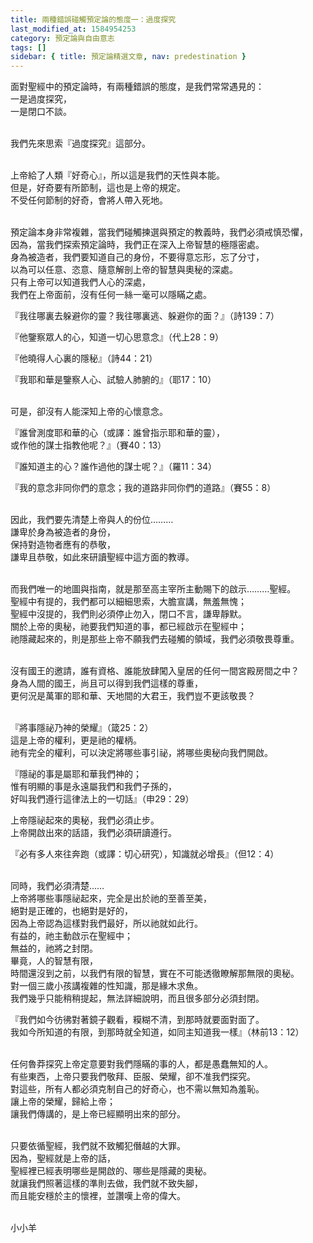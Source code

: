 ```yaml
---
title: 兩種錯誤碰觸預定論的態度一：過度探究
last_modified_at: 1584954253
category: 預定論與自由意志
tags: []
sidebar: { title: 預定論精選文章, nav: predestination }
---
```


<p>面對聖經中的預定論時，有兩種錯誤的態度，是我們常常遇見的：<br/>
一是過度探究，<br/>
一是閉口不談。</p>
<p><br/>
我們先來思索『過度探究』這部分。</p>
<p><br/>
上帝給了人類『好奇心』，所以這是我們的天性與本能。<br/>
但是，好奇要有所節制，這也是上帝的規定。<br/>
不受任何節制的好奇，會將人帶入死地。</p>
<p><br/>
預定論本身非常複雜，當我們碰觸揀選與預定的教義時，我們必須戒慎恐懼，<br/>
因為，當我們探索預定論時，我們正在深入上帝智慧的極隱密處。<br/>
身為被造者，我們要知道自己的身份，不要得意忘形，忘了分寸，<br/>
以為可以任意、恣意、隨意解剖上帝的智慧與奧秘的深處。<br/>
只有上帝可以知道我們人心的深處，<br/>
我們在上帝面前，沒有任何一絲一毫可以隱瞞之處。</p>
<p>『我往哪裏去躲避你的靈？我往哪裏逃、躲避你的面？』（詩139：7）</p>
<p>『他鑒察眾人的心，知道一切心思意念』（代上28：9）</p>
<p>『他曉得人心裏的隱秘』（詩44：21）</p>
<p>『我耶和華是鑒察人心、試驗人肺腑的』（耶17：10）</p>
<p><br/>
可是，卻沒有人能深知上帝的心懷意念。</p>
<p>『誰曾測度耶和華的心（或譯：誰曾指示耶和華的靈），<br/>
或作他的謀士指教他呢？』（賽40：13）</p>
<p>『誰知道主的心？誰作過他的謀士呢？』（羅11：34）</p>
<p>『我的意念非同你們的意念；我的道路非同你們的道路』（賽55：8）</p>
<p><br/>
因此，我們要先清楚上帝與人的份位………<br/>
謙卑於身為被造者的身份，<br/>
保持對造物者應有的恭敬，<br/>
謙卑且恭敬，如此來研讀聖經中這方面的教導。</p>
<p><br/>
而我們唯一的地圖與指南，就是那至高主宰所主動賜下的啟示………聖經。<br/>
聖經中有提的，我們都可以細細思索，大膽宣講，無羞無愧；<br/>
聖經中沒提的，我們則必須停止勿入，閉口不言，謙卑靜默。<br/>
關於上帝的奧秘，祂要我們知道的事，都已經啟示在聖經中；<br/>
祂隱藏起來的，則是那些上帝不願我們去碰觸的領域，我們必須敬畏尊重。</p>
<p><br/>
沒有國王的邀請，誰有資格、誰能放肆闖入皇居的任何一間宮殿房間之中？<br/>
身為人間的國王，尚且可以得到我們這樣的尊重，<br/>
更何況是萬軍的耶和華、天地間的大君王，我們豈不更該敬畏？</p>
<p><br/>
『將事隱祕乃神的榮耀』（箴25：2）<br/>
這是上帝的權利，更是祂的權柄。<br/>
祂有完全的權利，可以決定將哪些事引祕，將哪些奧秘向我們開啟。</p>
<p>『隱祕的事是屬耶和華我們神的；<br/>
惟有明顯的事是永遠屬我們和我們子孫的，<br/>
好叫我們遵行這律法上的一切話』（申29：29）</p>
<p>上帝隱祕起來的奧秘，我們必須止步。<br/>
上帝開啟出來的話語，我們必須研讀遵行。</p>
<p>『必有多人來往奔跑（或譯：切心研究），知識就必增長』（但12：4）</p>
<p><br/>
同時，我們必須清楚……<br/>
上帝將哪些事隱祕起來，完全是出於祂的至善至美，<br/>
絕對是正確的，也絕對是好的，<br/>
因為上帝認為這樣對我們最好，所以祂就如此行。<br/>
有益的，祂主動啟示在聖經中；<br/>
無益的，祂將之封閉。<br/>
畢竟，人的智慧有限，<br/>
時間還沒到之前，以我們有限的智慧，實在不可能透徹瞭解那無限的奧秘。<br/>
對一個三歲小孩講複雜的性知識，那是緣木求魚。<br/>
我們幾乎只能稍稍提起，無法詳細說明，而且很多部分必須封閉。</p>
<p>『我們如今彷彿對著鏡子觀看，糢糊不清，到那時就要面對面了。<br/>
我如今所知道的有限，到那時就全知道，如同主知道我一樣』（林前13：12）</p>
<p><br/>
任何魯莽探究上帝定意要對我們隱瞞的事的人，都是愚蠢無知的人。<br/>
有些東西，上帝只要我們敬拜、臣服、榮耀，卻不准我們探究。<br/>
對這些，所有人都必須克制自己的好奇心，也不需以無知為羞恥。<br/>
讓上帝的榮耀，歸給上帝；<br/>
讓我們傳講的，是上帝已經顯明出來的部分。</p>
<p><br/>
只要依循聖經，我們就不致觸犯僭越的大罪。<br/>
因為，聖經就是上帝的話，<br/>
聖經裡已經表明哪些是開啟的、哪些是隱藏的奧秘。<br/>
就讓我們照著這樣的準則去做，我們就不致失腳，<br/>
而且能安穩於主的懷裡，並讚嘆上帝的偉大。</p>
<p><br/>
小小羊<br/>
 </p>
<p> </p>
<p> </p>
<p> </p>
